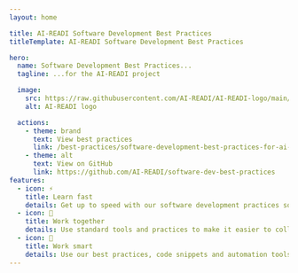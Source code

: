 ```yaml
---
layout: home

title: AI-READI Software Development Best Practices
titleTemplate: AI-READI Software Development Best Practices

hero:
  name: Software Development Best Practices...
  tagline: ...for the AI-READI project

  image:
    src: https://raw.githubusercontent.com/AI-READI/AI-READI-logo/main/logo/png/option2.png
    alt: AI-READI logo

  actions:
    - theme: brand
      text: View best practices
      link: /best-practices/software-development-best-practices-for-ai-readi/overview
    - theme: alt
      text: View on GitHub
      link: https://github.com/AI-READI/software-dev-best-practices
features:
  - icon: ⚡
    title: Learn fast
    details: Get up to speed with our software development practices so you can start contributing faster.
  - icon: 🙌
    title: Work together
    details: Use standard tools and practices to make it easier to collaborate with other AI-READI team members.
  - icon: 🧠
    title: Work smart
    details: Use our best practices, code snippets and automation tools to make your work more efficient and effective.
---
```

